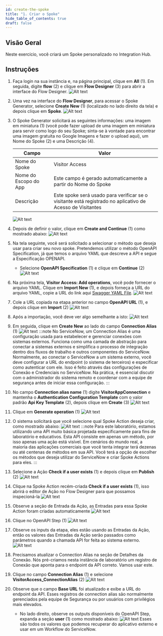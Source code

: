 ```yaml
---
id: create-the-spoke
title: "1. Criar o Spoke"
hide_table_of_contents: true
draft: false
---
```


## Visão Geral

Neste exercício, você criará um Spoke personalizado no Integration Hub.

## Instruções

1. Faça login na sua instância e, na página principal, clique em **All** (1). Em seguida, digite **flow** (2) e clique em **Flow Designer** (3) para abrir a interface do Flow Designer.
   ![Alt text](../images/2023-09-21_07-13-57.png)

2. Uma vez na interface do **Flow Designer**, para acessar o Spoke Generator, selecione **Create New** (1) (localizado no lado direito da tela) e depois clique em **Spoke**.
   ![Alt text](../images/2023-09-21_07-19-21.png)

3. O Spoke Generator solicitará as seguintes informações: uma imagem em miniatura (1) (você pode fazer upload de uma imagem em miniatura para servir como logo do seu Spoke; sinta-se à vontade para encontrar uma imagem gratuita no Google Imagens e fazer o upload aqui), um Nome do Spoke (2) e uma Descrição (4).

   | Campo         | Valor                                                        |
   |---------------|--------------------------------------------------------------|
   | Nome do Spoke | Visitor Access                                              |
   | Nome do Escopo do App | Este campo é gerado automaticamente a partir do Nome do Spoke |
   | Descrição     | Este spoke será usado para verificar se o visitante está registrado no aplicativo de Acesso de Visitantes |
   ![Alt text](../images/2023-09-21_07-27-27.png)

4. Depois de definir o valor, clique em **Create and Continue** (1) como mostrado abaixo:
   ![Alt text](../images/2023-09-21_07-33-06.png)

5. Na tela seguinte, você será solicitado a selecionar o método que deseja usar para criar seu novo spoke. Pretendemos utilizar o método OpenAPI Specification, já que temos o arquivo YAML que descreve a API e segue a Especificação OPENAPI.
   * Selecione **OpenAPI Specification** (1) e clique em **Continue** (2)
   ![Alt text](../images/2023-09-21_07-34-48.png)

6. Na próxima tela, **Visitor Access: Add operations**, você pode fornecer o arquivo YAML. Clique em **Import New** (1), e depois forneça a URL do arquivo YAML, copie a URL do link aqui [Swagger YAML File](./swagger.yaml).
   ![Alt text](../images/2023-09-21_07-39-25.png)

7. Cole a URL copiada na etapa anterior no campo **OpenAPI URL** (1), e depois clique em **Import** (2)
   ![Alt text](../images/2023-09-21_07-42-47.png)

8. Após a importação, você deve ver algo semelhante a isto:
   ![Alt text](../images/2023-09-21_07-44-25.png)

9. Em seguida, clique em **Create New** ao lado do campo **Connection Alias** (1)
   ![Alt text](../images/2023-09-21_07-45-32.png)
   :::note
   No ServiceNow, um Connection Alias é uma configuração usada para estabelecer e gerenciar conexões com sistemas externos. Funciona como uma camada de abstração para conectar a sistemas externos e simplifica o processo de integração dentro dos fluxos de trabalho e outros componentes do ServiceNow. Normalmente, ao conectar o ServiceNow a um sistema externo, você deve configurar a URL do endpoint (o sistema de terceiros) e especificar como autenticar com ele. Isso é feito através das configurações de Conexão e Credenciais no ServiceNow. Na prática, é essencial discutir com o administrador do sistema remoto e coordenar com a equipe de segurança antes de iniciar essa configuração.
   :::

10. No campo **Connection alias name** (1) digite **VisitorAppConnection** e mantenha o **Authentication Configuration Template** com o valor padrão **Api Key Template** (2), depois clique em **Create** (3)
    ![Alt text](../images/2023-09-21_07-51-43.png)

11. Clique em **Generate operation** (1)
    ![Alt text](../images/2023-09-21_07-56-49.png)

12. O sistema solicitará que você selecione qual Spoke Action deseja criar, como mostrado abaixo:
    ![Alt text](../images/2023-09-21_07-59-26.png)
    :::note
    Para este laboratório, estamos utilizando uma API muito básica projetada especificamente para fins de laboratório e educativos. Esta API consiste em apenas um método, por isso apenas uma ação está visível. Em cenários do mundo real, a maioria das aplicações comerciais que você tenta integrar terá dezenas ou até centenas de métodos em sua API. Você terá a opção de escolher os métodos que deseja utilizar do ServiceNow e criar Spoke Actions para eles.
    :::

13. Selecione a Ação **Check if a user exists** (1) e depois clique em **Publish** (2)
    ![Alt text](../images/2023-09-21_08-16-44.png)

14. Clique na Spoke Action recém-criada **Check if a user exists** (1), isso abrirá o editor de Ação no Flow Designer para que possamos inspecioná-la
    ![Alt text](../images/2023-09-21_08-21-50.png)

15. Observe a seção de Entrada da Ação, as Entradas para essa Spoke Action foram criadas automaticamente
    ![Alt text](../images/2023-09-21_08-23-39.png)

16. Clique no OpenAPI Step (1)
    ![Alt text](../images/2023-09-21_08-24-59.png)

17. Observe os inputs da etapa, eles estão usando as Entradas da Ação, então os valores das Entradas da Ação serão passados como parâmetros quando a chamada API for feita ao sistema externo.
    ![Alt text](../images/2023-09-21_08-26-21.png)

18. Precisamos atualizar o Connection Alias na seção de Detalhes da Conexão. Nós pré-criamos nesta instância de laboratório um registro de Conexão que aponta para o endpoint da API correto. Vamos usar este.

19. Clique no campo **Connection Alias** (1) e selecione **VisitorAccess_ConnectionAlias** (2)
    ![Alt text](../images/2023-09-21_08-30-48.png)

20. Observe que o campo **Base URL** foi atualizado e exibe a URL do endpoint da API. Esses registros de connection alias são normalmente gerenciados pela equipe de Segurança ou por usuários com privilégios mais elevados.
    * No lado direito, observe os outputs disponíveis do OpenAPI Step, expanda a seção **user** (1) como mostrado abaixo:
    ![Alt text](../images/2023-09-21_08-35-00.png)
    Esses são todos os valores que podemos recuperar do aplicativo externo e usar em um Workflow do ServiceNow.
